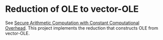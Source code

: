 # Reduction of OLE to vector-OLE

See [Secure Arithmetic Computation with Constant Computational Overhead](http://eprint.iacr.org/2017/617/20170627:191617). This project implements the reduction that constructs OLE from vector-OLE.
